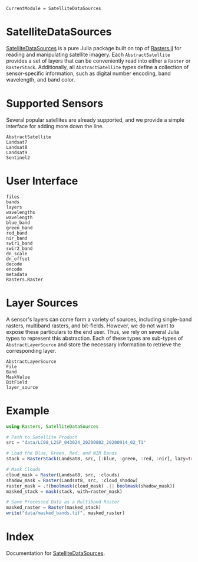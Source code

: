 ```@meta
CurrentModule = SatelliteDataSources
```

# SatelliteDataSources

[SatelliteDataSources](https://github.com/JoshuaBillson/SatelliteDataSources.jl) is a pure Julia package built on top of [Rasters.jl](https://github.com/rafaqz/Rasters.jl) for reading and manipulating satellite imagery. Each 
`AbstractSatellite` provides a set of layers that can be conveniently read into either a `Raster` or `RasterStack`.
Additionally, all `AbstractSatellite` types define a collection of sensor-specific information, such as digital number
encoding, band wavelength, and band color.

# Supported Sensors

Several popular satellites are already supported, and we provide a simple interface for adding more down the line.

```@docs
AbstractSatellite
Landsat7
Landsat8
Landsat9
Sentinel2
```

# User Interface

```@docs
files
bands
layers
wavelengths
wavelength
blue_band
green_band
red_band
nir_band
swir1_band
swir2_band
dn_scale
dn_offset
decode
encode
metadata
Rasters.Raster
```

# Layer Sources

A sensor's layers can come form a variety of sources, including single-band rasters, multiband rasters, and bit-fields. However, we do not want to expose these particulars to the end user. Thus, we rely on several Julia types to represent this abstraction. Each of these types are sub-types of `AbstractLayerSource` and store the necessary information to retrieve the corresponding layer.

```@docs
AbstractLayerSource
File
Band
MaskValue
BitField
layer_source
```

# Example

```julia
using Rasters, SatelliteDataSources

# Path to Satellite Product
src = "data/LC08_L2SP_043024_20200802_20200914_02_T1"

# Load the Blue, Green, Red, and NIR Bands
stack = RasterStack(Landsat8, src, [:blue, :green, :red, :nir], lazy=true)

# Mask Clouds
cloud_mask = Raster(Landsat8, src, :clouds) 
shadow_mask = Raster(Landsat8, src, :cloud_shadow) 
raster_mask = .!(boolmask(cloud_mask) .|| boolmask(shadow_mask))
masked_stack = mask(stack, with=raster_mask)

# Save Processed Data as a Multiband Raster
masked_raster = Raster(masked_stack)
write("data/masked_bands.tif", masked_raster)

```

# Index

Documentation for [SatelliteDataSources](https://github.com/JoshuaBillson/SatelliteDataSources.jl).

```@index
```